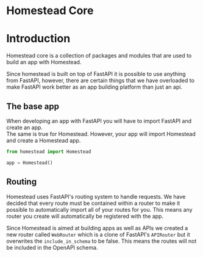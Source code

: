 # Homestead Core

# Introduction

Homestead core is a collection of packages and modules that are used to build an app with Homestead. 

Since homestead is built on top of FastAPI it is possible to use anything from FastAPI, however, there are certain
things that we have overloaded to make FastAPI work better as an app building platform than just an api. 

## The base app

When developing an app with FastAPI you will have to import FastAPI and create an app.  
The same is true for Homestead. However, your app will import Homestead and create a Homestead app.

```python
from homestead import Homestead

app = Homestead()
```

## Routing

Homestead uses FastAPI's routing system to handle requests. We have decided that every route must be contained within a router
to make it possible to automatically import all of your routes for you. This means any router you create will automatically
be registered with the app.

Since Homestead is aimed at building apps as well as APIs we created a new router called `WebRouter` which is a clone of 
FastAPI's `APIRouter` but it overwrites the `include_in_schema` to be false. This means the routes will not be included in
the OpenAPI schema.